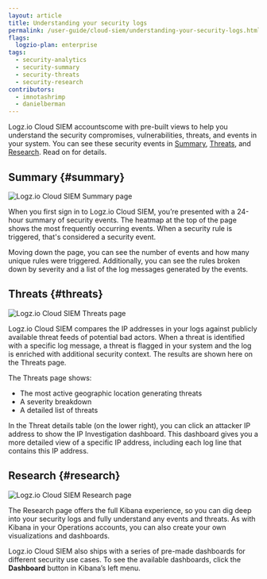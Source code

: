 ```yaml
---
layout: article
title: Understanding your security logs
permalink: /user-guide/cloud-siem/understanding-your-security-logs.html
flags:
  logzio-plan: enterprise
tags:
  - security-analytics
  - security-summary
  - security-threats
  - security-research
contributors:
  - imnotashrimp
  - danielberman
---
```


Logz.io Cloud SIEM accountscome with pre-built views
to help you understand the security compromises, vulnerabilities, threats,
and events in your system.
You can see these security events in [Summary](#summary), [Threats](#threats), and [Research](#research). Read on for details.

## Summary {#summary}

![Logz.io Cloud SIEM Summary page](https://dytvr9ot2sszz.cloudfront.net/logz-docs/security-analytics/security-analytics--summary.png)

When you first sign in to Logz.io Cloud SIEM, you’re presented with a 24-hour summary of security events.
The heatmap at the top of the page shows the most frequently occurring events.
When a security rule is triggered, that's considered a security event.

Moving down the page, you can see the number of events and how many unique rules were triggered.
Additionally, you can see the rules broken down by severity and a list of the log messages generated by the events.

## Threats {#threats}

![Logz.io Cloud SIEM Threats page](https://dytvr9ot2sszz.cloudfront.net/logz-docs/security-analytics/security-analytics--threats.png)

Logz.io Cloud SIEM compares the IP addresses in your logs
against publicly available threat feeds of potential bad actors.
When a threat is identified with a specific log message, a threat is flagged in your system and the log is enriched with additional security context.
The results are shown here on the Threats page.

The Threats page shows:

* The most active geographic location generating threats
* A severity breakdown
* A detailed list of threats

In the Threat details table (on the lower right), you can click an attacker IP address to show the IP Investigation dashboard.
This dashboard gives you a more detailed view of a specific IP address, including each log line that contains this IP address.

## Research {#research}

![Logz.io Cloud SIEM Research page](https://dytvr9ot2sszz.cloudfront.net/logz-docs/security-analytics/security-analytics--research.png)

The Research page offers the full Kibana experience, so you can dig deep into your security logs and fully understand any events and threats.
As with Kibana in your Operations accounts, you can also create your own visualizations and dashboards.

Logz.io Cloud SIEM also ships with a series of pre-made dashboards
for different security use cases.
To see the available dashboards, click the **Dashboard** button in Kibana’s left menu.